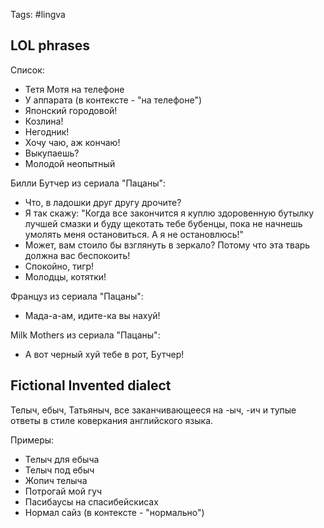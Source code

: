 Tags: #lingva 

## LOL phrases
Список:
- Тетя Мотя на телефоне
- У аппарата (в контексте - "на телефоне")
- Японский городовой!
- Козлина!
- Негодник!
- Хочу чаю, аж кончаю!
- Выкупаешь?
- Молодой неопытный

Билли Бутчер из сериала "Пацаны":
- Что, в ладошки друг другу дрочите?
- Я так скажу: "Когда все закончится я куплю здоровенную бутылку лучшей смазки и буду щекотать тебе бубенцы, пока не начнешь умолять меня остановиться. А я не остановлюсь!"
- Может, вам стоило бы взглянуть в зеркало? Потому что эта тварь должна вас беспокоить!
- Спокойно, тигр!
- Молодцы, котятки!


Француз из сериала "Пацаны":
- Мада-а-ам, идите-ка вы нахуй!

Milk Mothers из сериала "Пацаны":
- А вот черный хуй тебе в рот, Бутчер!

## Fictional Invented dialect
Телыч, ебыч, Татьяныч, все заканчивающееся на  -ыч, -ич и тупые ответы в стиле коверкания английского языка.

Примеры:
- Телыч для ебыча
- Телыч под ебыч
- Жопич телыча
- Потрогай мой гуч
- Пасибаусы на спасибейскисах
- Нормал сайз (в контексте - "нормально")